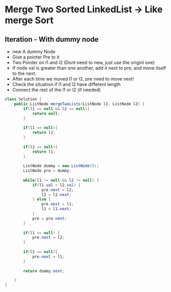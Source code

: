 # Merge Two Sorted LinkedList -> Like merge Sort


## Iteration - With dummy node
- new A dummy Node
- Give a pointer Pre to it
- Two Pointer on l1 and l2 (Dont need to new, just use the originl one)
- If node val is greater than one another, add it next to pre, and move itself to the next.
- After each time we moved l1 or l2, pre need to move next!
- Check the situation if l1 and l2 have different length
- Connect the rest of the l1 or l2 (if needed)


```java
class Solution {
    public ListNode mergeTwoLists(ListNode l1, ListNode l2) {
        if(l1 == null && l2 == null){
            return null;
        }
        
        if(l1 == null){
            return l2;
        }
        
        if(l2 == null){
            return l1;
        }
        
        ListNode dummy = new ListNode(0);
        ListNode pre = dummy;
        
        while(l1 != null && l2 != null) {
            if(l1.val > l2.val) {
                pre.next = l2;
                l2 = l2.next;
            } else {
                pre.next = l1;
                l1 = l1.next;
            }
            pre = pre.next;
        }
        
        if(l1 == null) {
            pre.next = l2;
        }
        
        if(l2 == null){
            pre.next = l1;
        }
        
        return dummy.next;

    }
}
```